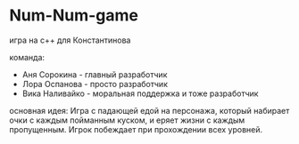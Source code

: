 # Num-Num-game
игра на с++ для Константинова

команда:
- Аня Сорокина - главный разработчик
- Лора Оспанова - просто разработчик
- Вика Наливайко - моральная поддержка и тоже разработчик

основная идея:
Игра с падающей едой на персонажа, который набирает очки с каждым пойманным куском, и еряет жизни с каждым пропущенным. Игрок побеждает при прохождении всех уровней.
